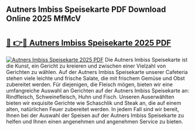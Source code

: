 ## Autners Imbiss Speisekarte PDF Download Online 2025 MfMcV

# <h2><a href="http://gc667o.nevu.top/?p=Autners+Imbiss+Speisekarte">🔗 👉🔴 Autners Imbiss Speisekarte 2025 PDF</a></h2>

[![Autners Imbiss Speisekarte 2025 PDF](https://i.imgur.com/dBaPXMq.png)](http://gc667o.nevu.top/?p=Autners+Imbiss+Speisekarte)
Die Autners Imbiss Speisekarte ist die Kunst, ein Gericht zu kreieren und zwischen einer Vielzahl von Gerichten zu wählen. Auf der Autners Imbiss Speisekarte unserer Cafeteria stehen viele leichte und frische Salate, die mit frischem Gemüse und Obst zubereitet werden. Für diejenigen, die Fleisch mögen, bieten wir eine umfangreiche Auswahl an Gerichten auf der Autners Imbiss Speisekarte an: Rindfleisch, Schweinefleisch, Huhn und Fisch. Unseren Auserwählten bieten wir exquisite Gerichte wie Schaschlik und Steak an, die auf einem alten, natürlichen Feuer zubereitet werden. In jedem Fall sind wir bereit, Ihnen bei der Auswahl der Speisen auf der Autners Imbiss Speisekarte zu helfen und Ihnen einen angenehmen und angenehmen Service zu bieten.
